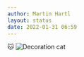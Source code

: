 ```yaml
---
author: Martin Hartl
layout: status
date: 2022-01-31 06:59
---
```

🐱 
![Decoration cat](https://share.hartl.co/pictures/2022-01-31.jpg)